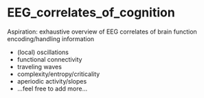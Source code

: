 # EEG_correlates_of_cognition
Aspiration: exhaustive overview of EEG correlates of brain function encoding/handling information

- (local) oscillations
- functional connectivity
- traveling waves
- complexity/entropy/criticality
- aperiodic activity/slopes
- ...feel free to add more...
